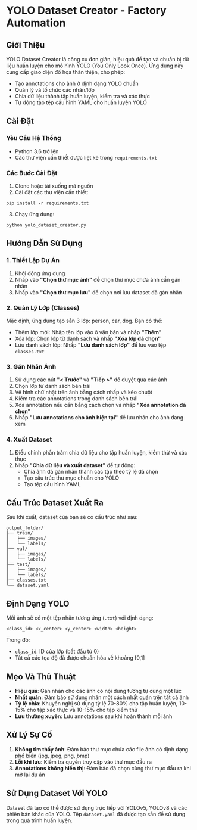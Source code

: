 # YOLO Dataset Creator - Factory Automation

## Giới Thiệu

YOLO Dataset Creator là công cụ đơn giản, hiệu quả để tạo và chuẩn bị dữ liệu huấn luyện cho mô hình YOLO (You Only Look Once). Ứng dụng này cung cấp giao diện đồ họa thân thiện, cho phép:

- Tạo annotations cho ảnh ở định dạng YOLO chuẩn
- Quản lý và tổ chức các nhãn/lớp
- Chia dữ liệu thành tập huấn luyện, kiểm tra và xác thực
- Tự động tạo tệp cấu hình YAML cho huấn luyện YOLO

## Cài Đặt

### Yêu Cầu Hệ Thống

- Python 3.6 trở lên
- Các thư viện cần thiết được liệt kê trong `requirements.txt`

### Các Bước Cài Đặt

1. Clone hoặc tải xuống mã nguồn
2. Cài đặt các thư viện cần thiết:

```
pip install -r requirements.txt
```

3. Chạy ứng dụng:

```
python yolo_dataset_creator.py
```

## Hướng Dẫn Sử Dụng

### 1. Thiết Lập Dự Án

1. Khởi động ứng dụng
2. Nhấp vào **"Chọn thư mục ảnh"** để chọn thư mục chứa ảnh cần gán nhãn
3. Nhấp vào **"Chọn thư mục lưu"** để chọn nơi lưu dataset đã gán nhãn

### 2. Quản Lý Lớp (Classes)

Mặc định, ứng dụng tạo sẵn 3 lớp: person, car, dog. Bạn có thể:
- Thêm lớp mới: Nhập tên lớp vào ô văn bản và nhấp **"Thêm"**
- Xóa lớp: Chọn lớp từ danh sách và nhấp **"Xóa lớp đã chọn"**
- Lưu danh sách lớp: Nhấp **"Lưu danh sách lớp"** để lưu vào tệp `classes.txt`

### 3. Gán Nhãn Ảnh

1. Sử dụng các nút **"< Trước"** và **"Tiếp >"** để duyệt qua các ảnh
2. Chọn lớp từ danh sách bên trái
3. Vẽ hình chữ nhật trên ảnh bằng cách nhấp và kéo chuột
4. Kiểm tra các annotations trong danh sách bên trái
5. Xóa annotation nếu cần bằng cách chọn và nhấp **"Xóa annotation đã chọn"**
6. Nhấp **"Lưu annotations cho ảnh hiện tại"** để lưu nhãn cho ảnh đang xem

### 4. Xuất Dataset

1. Điều chỉnh phần trăm chia dữ liệu cho tập huấn luyện, kiểm thử và xác thực
2. Nhấp **"Chia dữ liệu và xuất dataset"** để tự động:
   - Chia ảnh đã gán nhãn thành các tập theo tỷ lệ đã chọn
   - Tạo cấu trúc thư mục chuẩn cho YOLO
   - Tạo tệp cấu hình YAML

## Cấu Trúc Dataset Xuất Ra

Sau khi xuất, dataset của bạn sẽ có cấu trúc như sau:

```
output_folder/
├── train/
│   ├── images/
│   └── labels/
├── val/
│   ├── images/ 
│   └── labels/
├── test/
│   ├── images/
│   └── labels/
├── classes.txt
└── dataset.yaml
```

## Định Dạng YOLO

Mỗi ảnh sẽ có một tệp nhãn tương ứng (`.txt`) với định dạng:
```
<class_id> <x_center> <y_center> <width> <height>
```
Trong đó:
- `class_id`: ID của lớp (bắt đầu từ 0)
- Tất cả các tọa độ đã được chuẩn hóa về khoảng [0,1]

## Mẹo Và Thủ Thuật

- **Hiệu quả**: Gán nhãn cho các ảnh có nội dung tương tự cùng một lúc 
- **Nhất quán**: Đảm bảo sử dụng nhãn một cách nhất quán trên tất cả ảnh
- **Tỷ lệ chia**: Khuyến nghị sử dụng tỷ lệ 70-80% cho tập huấn luyện, 10-15% cho tập xác thực và 10-15% cho tập kiểm thử
- **Lưu thường xuyên**: Lưu annotations sau khi hoàn thành mỗi ảnh

## Xử Lý Sự Cố

1. **Không tìm thấy ảnh**: Đảm bảo thư mục chứa các file ảnh có định dạng phổ biến (jpg, jpeg, png, bmp)
2. **Lỗi khi lưu**: Kiểm tra quyền truy cập vào thư mục đầu ra
3. **Annotations không hiển thị**: Đảm bảo đã chọn cùng thư mục đầu ra khi mở lại dự án

## Sử Dụng Dataset Với YOLO

Dataset đã tạo có thể được sử dụng trực tiếp với YOLOv5, YOLOv8 và các phiên bản khác của YOLO. Tệp `dataset.yaml` đã được tạo sẵn để sử dụng trong quá trình huấn luyện. 
